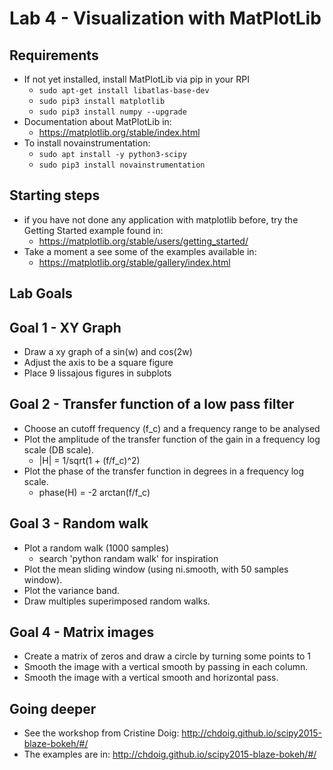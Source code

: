 # Lab 4 - Visualization with MatPlotLib


## Requirements

* If not yet installed, install MatPlotLib via pip in your RPI
  *  `sudo apt-get install libatlas-base-dev`
  *  `sudo pip3 install matplotlib`
  *  `sudo pip3 install numpy --upgrade`
* Documentation about MatPlotLib in:
  *  https://matplotlib.org/stable/index.html
*  To install novainstrumentation:
   *  `sudo apt install -y python3-scipy`
   *  `sudo pip3 install novainstrumentation`


## Starting steps

* if you have not done any application with matplotlib before, try the Getting Started example found in:
  * https://matplotlib.org/stable/users/getting_started/
* Take a moment a see some of the examples available in:
  * https://matplotlib.org/stable/gallery/index.html

## Lab Goals

## Goal 1 - XY Graph

* Draw a xy graph of a sin(w) and cos(2w)
* Adjust the axis to be a square figure
* Place 9 lissajous figures in subplots

## Goal 2 - Transfer function of a low pass filter

* Choose an cutoff frequency (f_c) and a frequency range to be analysed 
* Plot the amplitude of the transfer function of the gain in a frequency log scale (DB scale).
  * |H| = 1/sqrt(1 + (f/f_c)^2)
* Plot the phase of the transfer function in degrees in a frequency log scale.
  * phase(H) = -2 arctan(f/f_c)


## Goal 3 - Random walk

* Plot a random walk (1000 samples)
  * search 'python randam walk' for inspiration
* Plot the mean sliding window (using ni.smooth, with 50 samples window).
* Plot the variance band.
* Draw multiples superimposed random walks.


## Goal 4 - Matrix images

* Create a matrix of zeros and draw a circle 
by turning some points to 1
* Smooth the image with a vertical smooth by passing in each column.
* Smooth the image with a vertical smooth and horizontal pass.


## Going deeper 
* See the workshop from Cristine Doig: http://chdoig.github.io/scipy2015-blaze-bokeh/#/
* The examples are in: http://chdoig.github.io/scipy2015-blaze-bokeh/#/
